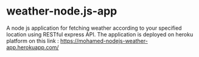 # weather-node.js-app
A node js application for fetching weather according to your specified location using RESTful express API.
The application is deployed on heroku platform on this link : https://mohamed-nodejs-weather-app.herokuapp.com/

